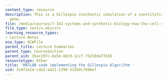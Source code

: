 ```yaml
---
content_type: resource
description: This is a Gillespie stochastic simulation of a constitutively expressed
  gene.
file: /media/courses/7-342-systems-and-synthetic-biology-how-the-cell-solves-problems-fall-2010/3c0f2e24cda2a4211398515b0c7696ef_MIT7_342_F10_algorithm.m
file_type: text/x-objcsrc
learning_resource_types:
- Lecture Notes
ocw_type: OCWFile
parent_title: Lecture Summaries
parent_type: CourseSection
parent_uid: 35ac297c-8a54-8dc9-1ccf-75219daf7636
resourcetype: Other
title: 'MATLAB code implementing the Gillespie Algorithm '
uid: 3c0f2e24-cda2-a421-1398-515b0c7696ef
---
```

